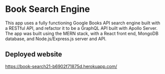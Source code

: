 # Book Search Engine 

This app uses a fully functioning Google Books API search engine built with a RESTful API, and refactor it to be a GraphQL API built with Apollo Server. The app was built using the MERN stack, with a React front end, MongoDB database, and Node.js/Express.js server and API.

## Deployed website

https://book-search21-b6902f71875d.herokuapp.com/
